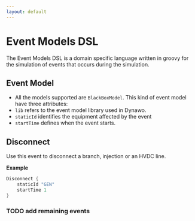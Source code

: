 ```yaml
---
layout: default
---
```


# Event Models DSL

The Event Models DSL is a domain specific language written in groovy for the simulation of events that occurs during the simulation.

## Event Model
- All the models supported are `BlackBoxModel`. This kind of event model have three attributes:
- `lib` refers to the event model library used in Dynawo.
- `staticId` identifies the equipment affected by the event
- `startTime` defines when the event starts.

## Disconnect
Use this event to disconnect a branch, injection or an HVDC line.

**Example**
```groovy
Disconnect {
    staticId "GEN"
    startTime 1
}
```

### TODO add remaining events
